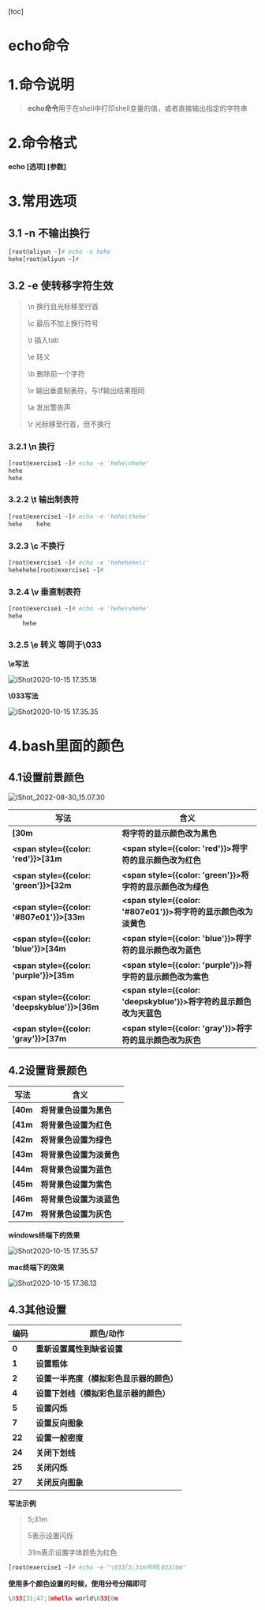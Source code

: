 [toc]



# echo命令

# 1.命令说明

> **echo命令**用于在shell中打印shell变量的值，或者直接输出指定的字符串



# 2.命令格式

**echo [选项] [参数]**



# 3.常用选项

## 3.1 -n	不输出换行

```python
[root@aliyun ~]# echo -n hehe
hehe[root@aliyun ~]# 
```



## 3.2 -e	使转移字符生效

> \n 	换行且光标移至行首
>
> \c 	最后不加上换行符号
>
> \t 	插入tab
>
> \e 	转义
>
> \b 	删除前一个字符
>
> \v 	输出垂直制表符，与\f输出结果相同
>
> \a 	发出警告声
>
> \r 	光标移至行首，但不换行



### 3.2.1 \n	换行

```python
[root@exercise1 ~]# echo -e 'hehe\nhehe'
hehe
hehe
```



### 3.2.2 \t	输出制表符

```python
[root@exercise1 ~]# echo -e 'hehe\thehe'
hehe    hehe
```



### 3.2.3 \c	不换行

```python
[root@exercise1 ~]# echo -e 'hehehehe\c'
hehehehe[root@exercise1 ~]#
```



### 3.2.4 \v	垂直制表符

```python
[root@exercise1 ~]# echo -e 'hehe\vhehe'
hehe
    hehe
```



### 3.2.5 \e	转义	等同于\033

**\e写法**

![iShot2020-10-15 17.35.18](https://gitea.pptfz.cn/pptfz/picgo-images/raw/branch/master/img/iShot2020-10-15%2017.35.18.png)



**\033写法**

![iShot2020-10-15 17.35.35](https://gitea.pptfz.cn/pptfz/picgo-images/raw/branch/master/img/iShot2020-10-15%2017.35.35.png)





# 4.bash里面的颜色

## 4.1设置前景颜色

![iShot_2022-08-30_15.07.30](https://gitea.pptfz.cn/pptfz/picgo-images/raw/branch/master/img/iShot_2022-08-30_15.07.30.png)

| 写法                                                 | 含义                                                         |
| ---------------------------------------------------- | ------------------------------------------------------------ |
| **[30m**                                             | **将字符的显示颜色改为黑色**                                 |
| **<span style={{color: 'red'}}>[31m</span>**         | **<span style={{color: 'red'}}>将字符的显示颜色改为红色</span>** |
| **<span style={{color: 'green'}}>[32m</span>**       | **<span style={{color: 'green'}}>将字符的显示颜色改为绿色</span>** |
| **<span style={{color: '#807e01'}}>[33m</span>**     | **<span style={{color: '#807e01'}}>将字符的显示颜色改为淡黄色</span>** |
| **<span style={{color: 'blue'}}>[34m</span>**        | **<span style={{color: 'blue'}}>将字符的显示颜色改为蓝色</span>** |
| **<span style={{color: 'purple'}}>[35m</span>**      | **<span style={{color: 'purple'}}>将字符的显示颜色改为紫色</span>** |
| **<span style={{color: 'deepskyblue'}}>[36m</span>** | **<span style={{color: 'deepskyblue'}}>将字符的显示颜色改为天蓝色</span>** |
| **<span style={{color: 'gray'}}>[37m</span>**        | **<span style={{color: 'gray'}}>将字符的显示颜色改为灰色</span>** |



## 4.2设置背景颜色

| 写法     | 含义                     |
| -------- | ------------------------ |
| **[40m** | **将背景色设置为黑色**   |
| **[41m** | **将背景色设置为红色**   |
| **[42m** | **将背景色设置为绿色**   |
| **[43m** | **将背景色设置为淡黄色** |
| **[44m** | **将背景色设置为蓝色**   |
| **[45m** | **将背景色设置为紫色**   |
| **[46m** | **将背景色设置为淡蓝色** |
| **[47m** | **将背景色设置为灰色**   |

**windows终端下的效果**

![iShot2020-10-15 17.35.57](https://gitea.pptfz.cn/pptfz/picgo-images/raw/branch/master/img/iShot2020-10-15%2017.35.57.png)



**mac终端下的效果**

![iShot2020-10-15 17.36.13](https://gitea.pptfz.cn/pptfz/picgo-images/raw/branch/master/img/iShot2020-10-15%2017.36.13.png)





## 4.3其他设置

| 编码   | 颜色/动作                                |
| ------ | ---------------------------------------- |
| **0**  | **重新设置属性到缺省设置**               |
| **1**  | **设置粗体**                             |
| **2**  | **设置一半亮度（模拟彩色显示器的颜色）** |
| **4**  | **设置下划线（模拟彩色显示器的颜色）**   |
| **5**  | **设置闪烁**                             |
| **7**  | **设置反向图象**                         |
| **22** | **设置一般密度**                         |
| **24** | **关闭下划线**                           |
| **25** | **关闭闪烁**                             |
| **27** | **关闭反向图象**                         |

**写法示例**

> 5;31m
>
> 5表示设置闪烁
>
> 31m表示设置字体颜色为红色

```python
[root@exercise1 ~]# echo -e "\033[5;31m呵呵\033[0m"
```



**使用多个颜色设置的时候，使用分号分隔即可**

```python
\033[31;47;1mhello world\033[0m
```

